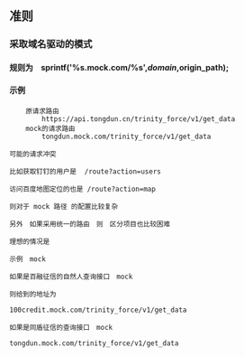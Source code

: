 ##  准则



###  采取域名驱动的模式 

####   规则为　sprintf('%s.mock.com/%s',$domain,$origin_path);
####   示例 
```
    原请求路由
        https://api.tongdun.cn/trinity_force/v1/get_data
    mock的请求路由
        tongdun.mock.com/trinity_force/v1/get_data
```

    可能的请求冲突  
    
    比如获取钉钉的用户是  /route?action=users
    
    访问百度地图定位的也是 /route?action=map
    
    则对于 mock 路径 的配置比较复杂
    
    另外　如果采用统一的路由　则　区分项目也比较困难
    
    理想的情况是　
    
    示例　mock 

    如果是百融征信的自然人查询接口　mock
    
    则给到的地址为
    
    100credit.mock.com/trinity_force/v1/get_data
    
    如果是同盾征信的查询接口　mock
    
    tongdun.mock.com/trinity_force/v1/get_data
    
    
    
